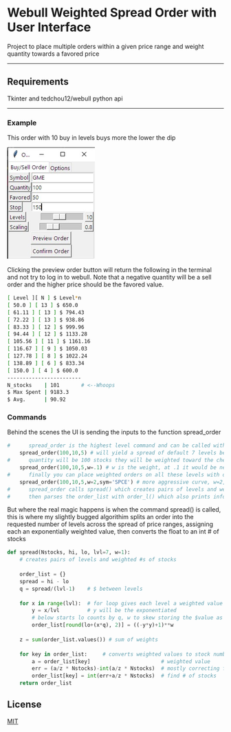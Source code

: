 # Webull Weighted Spread Order with User Interface

 Project to place multiple orders within a given price range and weight quantity towards a favored price

------------------------

## Requirements

Tkinter and tedchou12/webull python api

------------------------

### Example

This order with 10 buy in levels buys more the lower the dip

![UI IMG](https://github.com/Intradyne/-Webull-Weighted-Spread-Order-with-User-Interface/blob/main/UI.jpg)

Clicking the preview order button will return the following in the terminal and not try to log in to webull. Note that a negative quantity will be a sell order and the higher price should be the favored value.

```bash
[ Level ][ N ] $ Level*n     
[ 50.0 ] [ 13 ] $ 650.0      
[ 61.11 ] [ 13 ] $ 794.43
[ 72.22 ] [ 13 ] $ 938.86
[ 83.33 ] [ 12 ] $ 999.96
[ 94.44 ] [ 12 ] $ 1133.28
[ 105.56 ] [ 11 ] $ 1161.16
[ 116.67 ] [ 9 ] $ 1050.03
[ 127.78 ] [ 8 ] $ 1022.24
[ 138.89 ] [ 6 ] $ 833.34
[ 150.0 ] [ 4 ] $ 600.0
------------------------
N_stocks    | 101       # <--Whoops
$ Max Spent | 9183.3
$ Avg.      | 90.92
```

### Commands

Behind the scenes the UI is sending the inputs to the function spread_order

```python
#      spread_order is the highest level command and can be called with only 3 arguments
    spread_order(100,10,5) # will yield a spread of default 7 levels between $5 and $10
#      quantity will be 100 stocks they will be weighted toward the cheaper levels
    spread_order(100,10,5,w=.1) # w is the weight, at .1 it would be nearly linear
#      finally you can place weighted orders on all these levels with one command
    spread_order(100,10,5,w=2,sym='SPCE') # more aggressive curve, w=2, not required
#      spread_order calls spread() which creates pairs of levels and weighted #s of stocks
#      then parses the order_list with order_l() which also prints info to the console
```

But where the real magic happens is when the command spread() is called, this is where my slightly bugged algorithim splits an order into the requested number of levels across the spread of price ranges, assigning each an exponentially weighted value, then converts the float to an int # of stocks

```python
def spread(Nstocks, hi, lo, lvl=7, w=1):
    # creates pairs of levels and weighted #s of stocks

    order_list = {}
    spread = hi - lo
    q = spread/(lvl-1)    # $ between levels

    for x in range(lvl):  # for loop gives each level a weighted value
        y = x/lvl         # y will be the exponentiated
        # below starts lo counts by q, w to skew storing the $value as the key and weight as the element
        order_list[round(lo+(x*q), 2)] = ((-y*y)+1)**w 

    z = sum(order_list.values()) # sum of weights

    for key in order_list:     # converts weighted values to stock numbers
        a = order_list[key]                       # weighted value
        err = (a/z * Nstocks)-int(a/z * Nstocks)  # mostly correcting for rounding
        order_list[key] = int(err+a/z * Nstocks)  # find # of stocks
    return order_list
```

## License
[MIT](https://choosealicense.com/licenses/mit/)